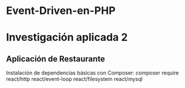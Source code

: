 # Event-Driven-en-PHP
<h1>Investigación aplicada 2</h1>

<h2>Aplicación de Restaurante</h2>

Instalación de dependencias básicas con Composer: composer require react/http react/event-loop react/filesystem react/mysql
